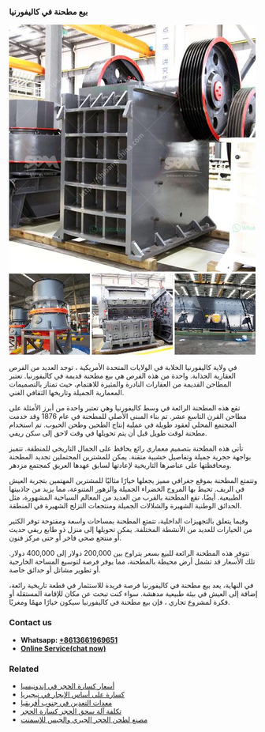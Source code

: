 <h3>بيع مطحنة في كاليفورنيا</h3><img src='1701850611.jpg' alt=''><p>في ولاية كاليفورنيا الخلابة في الولايات المتحدة الأمريكية ، توجد العديد من الفرص العقارية الجذابة. واحدة من هذه الفرص هي بيع مطحنة قديمة في كاليفورنيا. تعتبر المطاحن القديمة من العقارات النادرة والمثيرة للاهتمام، حيث تمتاز بالتصميمات المعمارية الجميلة وتاريخها الثقافي الغني.</p><p>تقع هذه المطحنة الرائعة في وسط كاليفورنيا وهي تعتبر واحدة من أبرز الأمثلة على مطاحن القرن التاسع عشر. تم بناء المبنى الأصلي للمطحنة في عام 1876 وقد خدمت المجتمع المحلي لعقود طويلة في عملية إنتاج الطحين وطحن الحبوب. تم استخدام مطحنة لوقت طويل قبل أن يتم تحويلها في وقت لاحق إلى سكن ريفي.</p><p>تأتي هذه المطحنة بتصميم معماري رائع يحافظ على الجمال التاريخي للمنطقة. تتميز بواجهة حجرية جميلة وتفاصيل خشبية متقنة. يمكن للمشترين المحتملين تجديد المطحنة ومحافظتها على عناصرها التاريخية لإعادتها لسابق عهدها العريق كمجتمع مزدهر.</p><p>وتتمتع المطحنة بموقع جغرافي مميز يجعلها خيارًا مثاليًا للمشترين المهتمين بتجربة العيش في الريف. تحيط بها المروج الخضراء الجميلة والزهور المتنوعة، مما يزيد من جاذبيتها الطبيعية. أيضًا، تقع المطحنة بالقرب من العديد من المعالم السياحية المشهورة، مثل الحدائق الوطنية الشهيرة والشلالات الجميلة ومنتجعات التزلج الشهيرة في المنطقة.</p><p>وفيما يتعلق بالتجهيزات الداخلية، تتمتع المطحنة بمساحات واسعة ومفتوحة توفر الكثير من الخيارات للعديد من الأنشطة المختلفة. يمكن تحويلها إلى منزل ذو طابع ريفي حديث أو منتجع صحي فاخر أو حتى مركز فنون.</p><p>تتوفر هذه المطحنة الرائعة للبيع بسعر يتراوح بين 200,000 دولار إلى 400,000 دولار. تلك الأسعار قد تشمل أرض محيطة بالمطحنة، مما يوفر فرصة لتوسيع المساحة الخارجية أو تطوير مشاتل أو حدائق خاصة.</p><p>في النهاية، يعد بيع مطحنة في كاليفورنيا فرصة فريدة للاستثمار في قطعة تاريخية رائعة، إضافة إلى العيش في بيئة طبيعية مدهشة. سواء كنت تبحث عن مكان للإقامة المستقلة أو فكرة لمشروع تجاري ، فإن بيع مطحنة في كاليفورنيا سيكون خيارًا مهمًا ومغريًا.</p><h3>Contact us</h3><ul><li><strong>Whatsapp:&nbsp;<a href="https://wa.me/8613661969651">+8613661969651</a></strong></li><li><a href="https://swt.shibang-china.com/?git&amp;zhl&amp;بيع مطحنة في كاليفورنيا"><strong>Online Service(chat now)</strong></a></li></ul><h3>Related</h3><ul><li><a href='أسعار كسارة الحجر في إندونيسيا.md'>أسعار كسارة الحجر في إندونيسيا</a></li><li><a href='كسارة على أساس الإيجار في نيجيريا.md'>كسارة على أساس الإيجار في نيجيريا</a></li><li><a href='معدات التعدين في جنوب أفريقيا.md'>معدات التعدين في جنوب أفريقيا</a></li><li><a href='تكلفة آلة سحق الحجر كسارة الحجر.md'>تكلفة آلة سحق الحجر كسارة الحجر</a></li><li><a href='مصنع لطحن الحجر الجيري والجبس للإسمنت.md'>مصنع لطحن الحجر الجيري والجبس للإسمنت</a></li></ul>